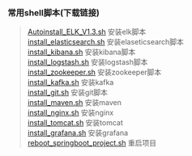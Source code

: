 ### 常用shell脚本(下载链接)  
>[Autoinstall_ELK_V1.3.sh](https://raw.githubusercontent.com/lishizhen893/shellScript/master/%E5%B8%B8%E7%94%A8shell%E8%84%9A%E6%9C%AC/Autoinstall_ELK_V1.3.sh) 安装elk脚本  
>[install_elasticsearch.sh](https://raw.githubusercontent.com/lishizhen893/shellScript/master/%E5%B8%B8%E7%94%A8shell%E8%84%9A%E6%9C%AC/install_elasticsearch.sh) 安装elaseticsearch脚本  
>[install_kibana.sh](https://raw.githubusercontent.com/lishizhen893/shellScript/master/%E5%B8%B8%E7%94%A8shell%E8%84%9A%E6%9C%AC/install_kibana.sh)  安装kibana脚本  
>[install_logstash.sh](https://raw.githubusercontent.com/lishizhen893/shellScript/master/%E5%B8%B8%E7%94%A8shell%E8%84%9A%E6%9C%AC/install_logstash.sh)  安装logstash脚本  
>[install_zookeeper.sh](https://raw.githubusercontent.com/lishizhen893/shellScript/master/%E5%B8%B8%E7%94%A8shell%E8%84%9A%E6%9C%AC/install_zookeeper.sh) 安装zookeeper脚本  
>[install_kafka.sh](https://raw.githubusercontent.com/lishizhen893/shellScript/master/%E5%B8%B8%E7%94%A8shell%E8%84%9A%E6%9C%AC/install_kafka.sh) 安装kafka  
>[install_git.sh](https://raw.githubusercontent.com/lishizhen893/shellScript/master/%E5%B8%B8%E7%94%A8shell%E8%84%9A%E6%9C%AC/install_git.sh) 安装git脚本  
>[install_maven.sh](https://raw.githubusercontent.com/lishizhen893/shellScript/master/%E5%B8%B8%E7%94%A8shell%E8%84%9A%E6%9C%AC/install_maven.sh) 安装maven  
>[install_nginx.sh](https://raw.githubusercontent.com/lishizhen893/shellScript/master/%E5%B8%B8%E7%94%A8shell%E8%84%9A%E6%9C%AC/install_nginx.sh) 安装nginx  
>[install_tomcat.sh](https://raw.githubusercontent.com/lishizhen893/shellScript/master/%E5%B8%B8%E7%94%A8shell%E8%84%9A%E6%9C%AC/install_tomcat.sh)  安装tomcat  
>[install_grafana.sh](https://raw.githubusercontent.com/lishizhen893/shellScript/master/%E5%B8%B8%E7%94%A8shell%E8%84%9A%E6%9C%AC/install_grafana.sh) 安装grafana  
>[reboot_springboot_project.sh](https://raw.githubusercontent.com/lishizhen893/shellScript/master/%E5%B8%B8%E7%94%A8shell%E8%84%9A%E6%9C%AC/reboot_springboot_project.sh) 重启项目  
